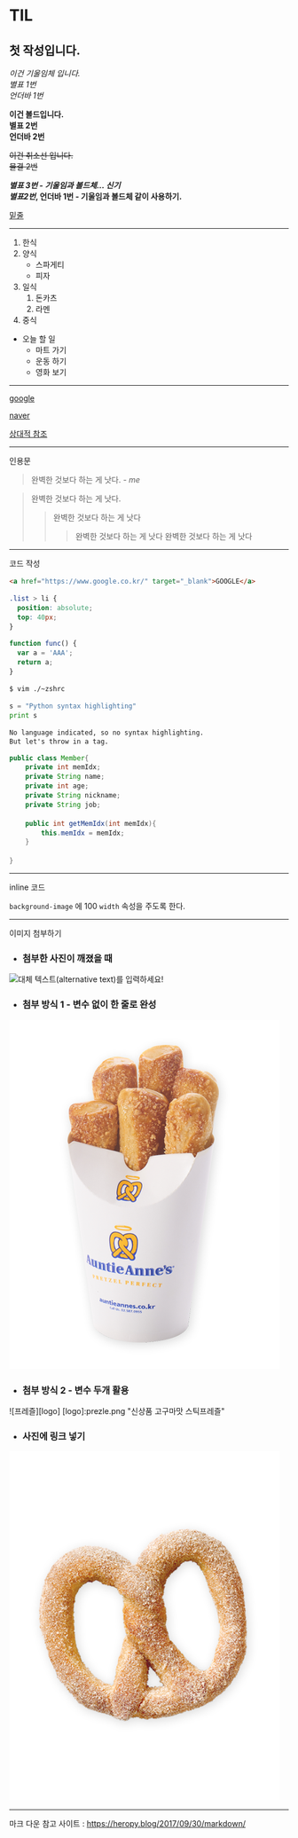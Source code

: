 # TIL
## 첫 작성입니다.


<em>이건 기울임체 입니다.</em><br>
*별표 1번*<br>
_언더바 1번_

<strong>이건 볼드입니다.</strong><br>
**별표 2번**<br>
__언더바 2번__

<del>이건 취소선 입니다.</del><br>
~~물결 2번~~


***별표 3번 - 기울임과 볼드체... 신기***<br>
**_별표2번_, 언더바 1번 - 기울임과 볼드체 같이 사용하기.** 

<u>밑줄</u>


---
<!-- ////////////////////////////// -->

1. 한식
1. 양식
    - 스파게티
    - 피자
1. 일식
    1. 돈카츠
    1. 라멘
1. 중식


- 오늘 할 일
    * 마트 가기
    + 운동 하기
    - 영화 보기
    
___
<!-- ////////////////////////////// -->

[google](https://google.com)

[naver](https://naver.com)

[상대적 참조](../../temp.html)



***
<!-- ////////////////////////////// -->
인용문

> 완벽한 것보다 하는 게 낫다.
>_- me_

> 완벽한 것보다 하는 게 낫다.
>> 완벽한 것보다 하는 게 낫다
>>> 완벽한 것보다 하는 게 낫다
>>> 완벽한 것보다 하는 게 낫다


***
<!-- ////////////////////////////// -->
코드 작성

```html
<a href="https://www.google.co.kr/" target="_blank">GOOGLE</a>
```

```css
.list > li {
  position: absolute;
  top: 40px;
}
```

```javascript
function func() {
  var a = 'AAA';
  return a;
}
```

```bash
$ vim ./~zshrc
```

```python
s = "Python syntax highlighting"
print s
```

```
No language indicated, so no syntax highlighting. 
But let's throw in a tag.
```

```java
public class Member{
    private int memIdx;
    private String name;
    private int age;
    private String nickname;
    private String job;

    public int getMemIdx(int memIdx){
        this.memIdx = memIdx;
    }
    
}
```


***
<!-- ////////////////////////////// -->
inline 코드 

`background-image` 에 100 `width` 속성을 주도록 한다.


***
<!-- ////////////////////////////// -->
이미지 첨부하기
- ### 첨부한 사진이 깨졌을 때
![대체 텍스트(alternative text)를 입력하세요!](http://www.auntieannes.co.kr/wp-content/uploads/2020/03/product02_hover_1-min.png "링크 설명(title)을 작성하세요.")

- ### 첨부 방식 1 - 변수 없이 한 줄로 완성
![프레즐](prezle.png "신상품 고구마맛 스틱프레즐")

- ### 첨부 방식 2 - 변수 두개 활용
![프레즐][logo]
[logo]:prezle.png "신상품 고구마맛 스틱프레즐"

- ### 사진에 링크 넣기
[![프레즐](heart.png "cinamon sugar pretzel")](http://auntieannes.co.kr/product-all/?cate=all)




***
마크 다운 참고 사이트 : https://heropy.blog/2017/09/30/markdown/